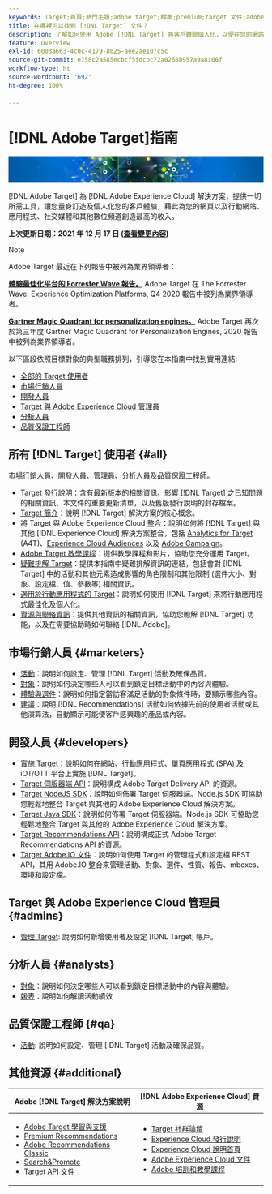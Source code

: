 ```yaml
---
keywords: Target;首頁;熱門主題;adobe target;標準;premium;target 文件;adobe target 文件;首頁
title: 在哪裡可以找到 [!DNL Target] 文件？
description: 了解如何使用 Adobe [!DNL Target] 將客戶體驗個人化，以便在您的網站和行動網站、應用程式及其他數位媒體上獲得最大收入。
feature: Overview
exl-id: 6003a663-4c0c-4179-8025-aee2ae107c5c
source-git-commit: e758c2a585ecbcf5fdcbc72a0268b957a9a8106f
workflow-type: ht
source-wordcount: '692'
ht-degree: 100%

---
```


# [!DNL Adobe Target]指南

![橫幅](assets/target-home-banner-simple.png)

[!DNL Adobe Target] 為 [!DNL Adobe Experience Cloud] 解決方案，提供一切所需工具，讓您量身訂造及個人化您的客戶體驗，藉此為您的網頁以及行動網站、應用程式、社交媒體和其他數位頻道創造最高的收入。

**上次更新日期：2021 年 12 月 17 日 ([查看變更內容](r-release-notes/doc-change.md))**

>[!NOTE]
>
>Adobe Target 最近在下列報告中被列為業界領導者：
>
>**[體驗最佳化平台的 Forrester Ｗave 報告。](https://blog.adobe.com/en/2020/11/24/adobe-named-leader-in-forrester-wave-report-experience-optimization-platforms.html)** Adobe Target 在 The Forrester Wave: Experience Optimization Platforms, Q4 2020 報告中被列為業界領導者。
>
>**[Gartner Magic Quadrant for personalization engines。](https://theblog.adobe.com/adobe-again-named-leader-in-gartner-magic-quadrant-for-personalization-engines/)** Adobe Target 再次於第三年度 Gartner Magic Quadrant for Personalization Engines, 2020 報告中被列為業界領導者。

以下區段依照目標對象的典型職務排列，引導您在本指南中找到實用連結:

- [全部的 Target 使用者](#all)
- [市場行銷人員](#marketers)
- [開發人員](#developers)
- [Target 與 Adobe Experience Cloud 管理員](#admins)
- [分析人員](#analysts)
- [品質保證工程師](#qa)

## 所有 [!DNL Target] 使用者 {#all}

市場行銷人員、開發人員、管理員、分析人員及品質保證工程師。

- [Target 發行說明](r-release-notes/release-notes.md)：含有最新版本的相關資訊、影響 [!DNL Target] 之已知問題的相關資訊、本文件的重要更新清單，以及舊版發行說明的封存檔案。
- [Target 簡介](c-intro/intro.md)：說明 [!DNL Target] 解決方案的核心概念。
- 將 Target 與 Adobe Experience Cloud 整合：說明如何將 [!DNL Target] 與其他 [!DNL Experience Cloud] 解決方案整合，包括 [Analytics for Target](/help/c-integrating-target-with-mac/a4t/a4t.md) (A4T)、[Experience Cloud Audiences](/help/c-integrating-target-with-mac/mmp.md) 以及 [Adobe Campaign](/help/c-integrating-target-with-mac/campaign-and-target.md)。
- [Adobe Target 教學課程](https://experienceleague.adobe.com/docs/target-learn/tutorials/overview.html??lang=zh-Hant)：提供教學課程和影片，協助您充分運用 Target。
- [疑難排解 Target](r-troubleshooting-target/troubleshooting-target.md)：提供本指南中疑難排解資訊的連結，包括會對 [!DNL Target] 中的活動和其他元素造成影響的角色限制和其他限制 (選件大小、對象、設定檔、值、參數等) 相關資訊。
- [適用於行動應用程式的 Target](c-target-mobile-app/target-mobile-app.md)：說明如何使用 [!DNL Target] 來將行動應用程式最佳化及個人化。
- [資源與聯絡資訊](cmp-resources-and-contact-information.md)：提供其他資訊的相關資訊，協助您瞭解 [!DNL Target] 功能，以及在需要協助時如何聯絡 [!DNL Adobe]。

## 市場行銷人員 {#marketers}

- [活動](c-activities/activities.md)：說明如何設定、管理 [!DNL Target] 活動及確保品質。
- [對象](c-target/target.md)：說明如何決定哪些人可以看到鎖定目標活動中的內容與體驗。
- [體驗與選件](c-experiences/experiences.md)：說明如何指定當訪客滿足活動的對象條件時，要顯示哪些內容。
- [建議](c-recommendations/recommendations.md)：說明 [!DNL Recommendations] 活動如何依據先前的使用者活動或其他演算法，自動顯示可能使客戶感興趣的產品或內容。

## 開發人員 {#developers}

- [實施 Target](c-implementing-target/implementing-target.md)：說明如何在網站、行動應用程式、單頁應用程式 (SPA) 及 iOT/OTT 平台上實施 [!DNL Target]。
- [Target 伺服器端 API](https://developers.adobetarget.com/api/delivery-api/)：說明構成 Adobe Target Delivery API 的資源。
- [Target NodeJS SDK](https://github.com/adobe/target-nodejs-sdk)：說明如何佈署 Target 伺服器端。Node.js SDK 可協助您輕鬆地整合 Target 與其他的 Adobe Experience Cloud 解決方案。
- [Target Java SDK](https://github.com/adobe/target-java-sdk)：說明如何佈署 Target 伺服器端。Node.js SDK 可協助您輕鬆地整合 Target 與其他的 Adobe Experience Cloud 解決方案。
- [Target Recommendations API](https://developers.adobetarget.com/api/recommendations/)：說明構成正式 Adobe Target Recommendations API 的資源。
- [Target Adobe.IO 文件](https://developers.adobetarget.com/api/#introduction)：說明如何使用 Target 的管理程式和設定檔 REST API，其用 Adobe.IO 整合來管理活動、對象、選件、性質、報告、mboxes、環境和設定檔。

## Target 與 Adobe Experience Cloud 管理員 {#admins}

- [管理 Target](administrating-target/administrating-target.md): 說明如何新增使用者及設定 [!DNL Target] 帳戶。

## 分析人員 {#analysts}

- [對象](c-target/target.md)：說明如何決定哪些人可以看到鎖定目標活動中的內容與體驗。
- [報表](c-reports/reports.md)：說明如何解讀活動績效

## 品質保證工程師 {#qa}

- [活動](c-activities/activities.md): 說明如何設定、管理 [!DNL Target] 活動及確保品質。

## 其他資源 {#additional}

| Adobe [!DNL Target] 解決方案說明 | [!DNL Adobe Experience Cloud] 資源 |
|--- |--- |
| <ul><li>[Adobe Target 學習與支援](https://helpx.adobe.com/tw/support/target.html)</li><li>[Premium Recommendations](c-recommendations/recommendations.md)</li><li>[Adobe Recommendations Classic](/help/assets/adobe-recommendations-classic.pdf)</li><li>[Search&amp;Promote](https://experienceleague.adobe.com/docs/search-promote/using/sp-home.html??lang=zh-Hant)</li><li>[Target API 文件](c-implementing-target/c-api-and-sdk-overview/api-and-sdk-overview.md)</li></ul> | <ul><li>[Target 社群論壇](https://forums.adobe.com/community/experience-cloud/marketing-cloud/target)</li><li>[Experience Cloud 發行說明](https://experienceleague.adobe.com/docs/release-notes/experience-cloud/current.html??lang=zh-Hant)</li><li>[Experience Cloud 說明首頁](https://helpx.adobe.com/tw/support/experience-cloud.html)</li><li>[Adobe Experience Cloud 文件](https://experienceleague.adobe.com/docs/experience-cloud/user-guides/home.html??lang=zh-Hant)</li><li>[Adobe 培訓和教學課程](https://helpx.adobe.com/tw/learning.html?promoid=KAUDK)</li></ul> |  |
